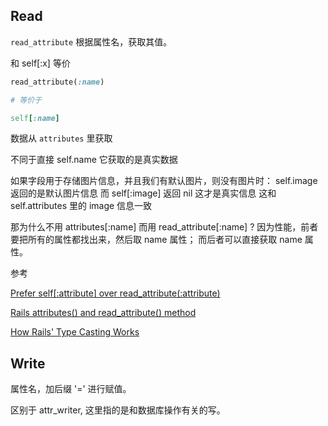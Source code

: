 ## Read

`read_attribute` 根据属性名，获取其值。

和 self[:x] 等价

```ruby
read_attribute(:name)

# 等价于

self[:name]
```

数据从 `attributes` 里获取

不同于直接 self.name 它获取的是真实数据

如果字段用于存储图片信息，并且我们有默认图片，则没有图片时：
self.image 返回的是默认图片信息
而 self[:image] 返回 nil 这才是真实信息
这和
self.attributes 里的 image 信息一致

那为什么不用 attributes[:name] 而用 read_attribute[:name] ?
因为性能，前者要把所有的属性都找出来，然后取 name 属性；
而后者可以直接获取 name 属性。

参考

[Prefer self[:attribute] over read_attribute(:attribute)](https://github.com/bbatsov/rails-style-guide#read-attribute)

[Rails attributes() and read_attribute() method](http://www.shanison.com/2010/07/18/rails-attributes-method/)

[How Rails' Type Casting Works](http://robots.thoughtbot.com/how-rails-works-type-casting)

## Write

属性名，加后缀 '=' 进行赋值。

区别于 attr_writer, 这里指的是和数据库操作有关的写。
